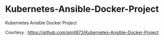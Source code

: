 # Kubernetes-Ansible-Docker-Project
Kubernetes Ansible Docker Project

Courtesy : https://github.com/amit873/Kubernetes-Ansible-Docker-Project
